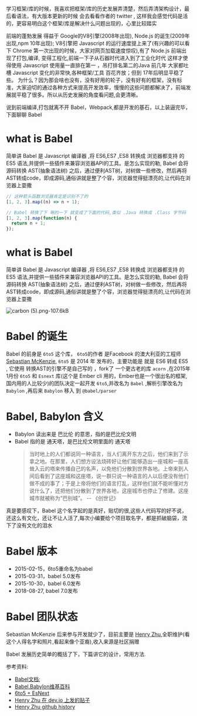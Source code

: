 
学习框架/库的时候，我喜欢把框架/库的历史发展弄清楚，然后弄清架构设计，最后看语法，有大版本更新的时候
会去看看作者的 twitter , 这样我会感觉代码是活的，更容易明白这个框架/库是解决什么问题出现的，心里比较踏实

前端的蓬勃发展 得益于 Google的V8引擎(2008年出现), Node.js 的诞生(2009年出现,npm 10年出现); V8引擎把 Javascript 的运行速度提上来了(有兴趣的可以看下 Chrome 第一次出现的时候，大家对网页加载速度惊叹),有了 Node.js
前端出现了打包,编译, 变得工程化,前端一下子从石器时代进入到了工业化时代 这样才使得使用 Javascript 使用量一直排在第一 ，吊打排名第二的Java
前几年 大家都吐槽 Javascript 变化的非常快,各种框架/工具 百花齐放；但到 17年后明显平稳了些。
为什么？因为那会啥也没有，没有好用的轮子，没有好有的框架，没有标准，大家迫切的通过各种方式来提高开发效率，慢慢的这些问题都解决了，前端发展就平稳了很多。所以从历史发展的角度看问题,会更清晰。

说到前端编译,打包就离不开 Babel，Webpack,都是开发的基石，以上装逼完毕，下面聊聊 Babel

# what is Babel
简单讲 Babel 是 Javascript 编译器 ,将 ES6,ES7 ,ES8 转换成 浏览器都支持 的ES5 语法,并提供一些插件来兼容浏览器API的工具。是怎么实现的勒, Babel 会将源码转换 AST(抽象语法树) 之后，通过便利AST树，对树做一些修改，然后再将AST转成code，即成源码,通俗讲就是整了个容，浏览器觉得挺漂亮的,让代码在浏览器上耍撒
```javascript
// 这种箭头函数浏览器肯定是识别不了的
[1, 2, 3].map((n) => n + 1);

// Babel 转换了下 啾的一下 就变成了下面的代码,类似 .Java 转换成 .Class 字节码
[1, 2, 3].map(function(n) {
  return n + 1;
});
```


# what is Babel
简单讲 Babel 是 Javascript 编译器 ,将 ES6,ES7 ,ES8 转换成 浏览器都支持 的ES5 语法,并提供一些插件来兼容浏览器API的工具。是怎么实现的勒, Babel 会将源码转换 AST(抽象语法树) 之后，通过便利AST树，对树做一些修改，然后再将AST转成code，即成源码,通俗讲就是整了个容，浏览器觉得挺漂亮的,让代码在浏览器上耍撒

![carbon (5).png-107.6kB](https://user-gold-cdn.xitu.io/2019/2/24/1691b1ad5ef88688?w=1276&h=580&f=png&s=110153)


# Babel 的诞生
Babel 的前身是 `6to5` 这个库， `6to5`的作者 是Facebook 的澳大利亚的工程师 [Sebastian McKenzie](https://twitter.com/sebmck?lang=zh-cn), `6to5` 是 2014 年 发布的，主要功能是 就是 ES6 转成 ES5 , 它使用 转换AST的引擎不是自己写的 ，fork了 一个更古老的库 `acorn` ,在2015年 1月份 `6to5` 和 `Esnext` 库(这个是 Ember cli 用的，Ember也是一个很出名的框架,国内用的人比较少)的团队决定一起开发 `6to5`,并改名为 `Babel` ,解析引擎改名为 `Babylon` ,再后来  `Babylon` 移入 到 `@babel/parser`

#  Babel, Babylon 含义
 - Babylon 读出来是 巴比伦 的意思，指的是巴比伦文明
 - Babel 指的是 通天塔，是巴比伦文明里面的 通天塔
   > 当时地上的人们都说同一种语言，当人们离开东方之后，他们来到了示拿之地。在那里，人们想方设法烧砖好让他们能够造出一座城和一座高耸入云的塔来传播自己的名声，以免他们分散到世界各地。上帝来到人间后看到了这座城和这座塔，说一群只说一种语言的人以后便没有他们做不成的事了；于是上帝将他们的语言打乱，这样他们就不能听懂对方说什么了，还把他们分散到了世界各地，这座城市也停止了修建。这座城市就被称为“巴别城”。
      -- 《创世记》

真是要感叹下，Babel 这个名字起的是真好，贴切的很,这些人代码写的好不说，还这么有文化，还让不让人活了,每次小编要给个项目取名字，都是抓破脑袋，流下了没有文化的泪水

#  Babel 版本
- 2015-02-15，6to5重命名为babel
- 2015-03-31，babel 5.0发布
- 2015-10-30，babel 6.0发布
- 2018-08-27, babel 7.0发布

# Babel 团队状态

Sebastian McKenzie 后来参与开发就少了，目前主要是 [Henry Zhu](https://twitter.com/left_pad),全职维护(看这个人得名字和照片,看起来像个亚裔),收入来源是社区捐赠 

Babel 发展历史简单的概括了下，下篇讲它的设计，常用方法.

参考资料:

- [Babel文档](https://babeljs.io/);
- [Babel,Babylon维基百科](https://zh.wikipedia.org/wiki/%E5%B7%B4%E5%88%A5%E5%A1%94)
- [6to5 + EsNext]([https://zh.wikipedia.org/wiki/%E5%B7%B4%E5%88%A5%E5%A1%94](http://hzoo.github.io/babel.github.io/blog/2015/01/12/6to5-esnext))
- [Henry Zhu 在 dev.io 上发的贴子]([[https://zh.wikipedia.org/wiki/%E5%B7%B4%E5%88%A5%E5%A1%94](http://hzoo.github.io/babel.github.io/blog/2015/01/12/6to5-esnext)](https://dev.to/hzoo/im-the-maintainer-of-babel-ask-me-anything-282))
- [Henry Zhu github history](https://github.com/case-studies/hzoo)